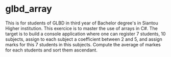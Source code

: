 # glbd_array
This is for students of GLBD in third year of Bachelor degree's in Siantou Higher institution.
This exercice is to master the use of arrays in C#. 
The target is to build a console application where one can register 7 students, 10 subjects, assign to each subject a coefficient between 2 and 5, and assign marks for this 7 students in this subjects. Compute the average of markes for each students and sort them ascendant.
